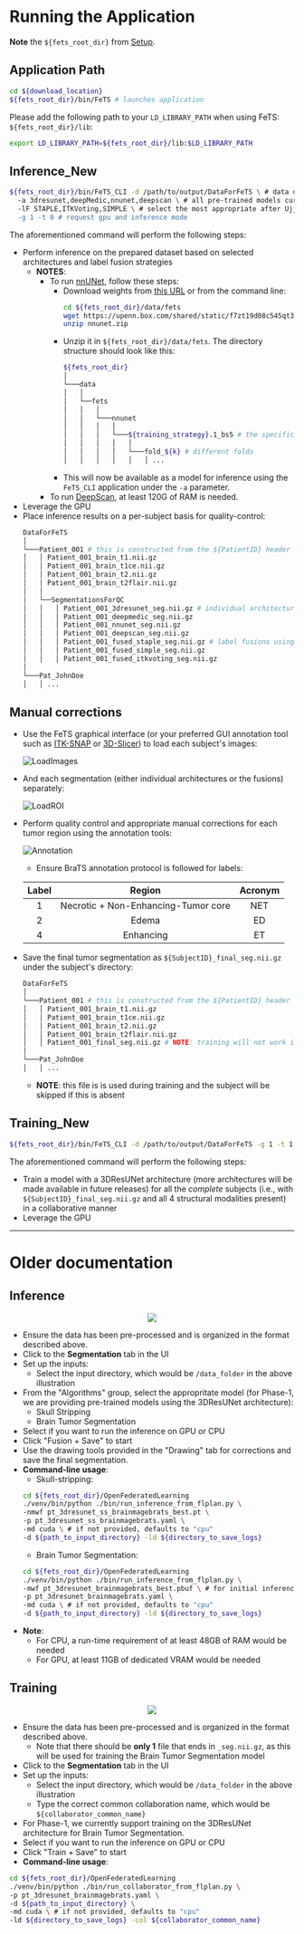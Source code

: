 # Running the Application

**Note** the `${fets_root_dir}` from [Setup](./setup.md#set-up-the-environment).

## Application Path

```bash
cd ${download_location}
${fets_root_dir}/bin/FeTS # launches application
```

Please add the following path to your `LD_LIBRARY_PATH` when using FeTS: `${fets_root_dir}/lib`:
```bash
export LD_LIBRARY_PATH=${fets_root_dir}/lib:$LD_LIBRARY_PATH
```

## Inference_New

```bash
${fets_root_dir}/bin/FeTS_CLI -d /path/to/output/DataForFeTS \ # data directory after invoking ${fets_root_dir}/bin/PrepareDataset
  -a 3dresunet,deepMedic,nnunet,deepscan \ # all pre-trained models currently available in FeTS see notes below for more details
  -lF STAPLE,ITKVoting,SIMPLE \ # select the most appropriate after Ujjwal's analysis
  -g 1 -t 0 # request gpu and inference mode
```

The aforementioned command will perform the following steps:
- Perform inference on the prepared dataset based on selected architectures and label fusion strategies
  - **NOTES**: 
    - To run [nnUNet](https://github.com/MIC-DKFZ/nnunet), follow these steps:
      - Download weights from [this URL](https://upenn.box.com/v/fets-weights-nnunet) or from the command line:
        ```bash
        cd ${fets_root_dir}/data/fets
        wget https://upenn.box.com/shared/static/f7zt19d08c545qt3tcaeg7b37z6qafum.zip -O nnunet.zip
        unzip nnunet.zip
        ```
      - Unzip it in `${fets_root_dir}/data/fets`. The directory structure should look like this:
        ```bash
        ${fets_root_dir}
        │
        └───data 
        │   │
        │   └──fets
        │   │   │
        │   │   └───nnunet
        │   │   │   │
        │   │   │   └───${training_strategy}.1_bs5 # the specific training strategy
        │   │   │   │   │
        │   │   │   │   └───fold_${k} # different folds
        │   │   │   │   │   │ ...
        ```
      - This will now be available as a model for inference using the `FeTS_CLI` application under the `-a` parameter.
    - To run [DeepScan](https://doi.org/10.1007/978-3-030-11726-9_40), at least 120G of RAM is needed. 
- Leverage the GPU
- Place inference results on a per-subject basis for quality-control:
  ```bash
  DataForFeTS
  │
  └───Patient_001 # this is constructed from the ${PatientID} header of CSV
  │   │ Patient_001_brain_t1.nii.gz
  │   │ Patient_001_brain_t1ce.nii.gz
  │   │ Patient_001_brain_t2.nii.gz
  │   │ Patient_001_brain_t2flair.nii.gz
  │   │
  │   └──SegmentationsForQC
  │   │   │ Patient_001_3dresunet_seg.nii.gz # individual architecture results
  │   │   │ Patient_001_deepmedic_seg.nii.gz
  │   │   │ Patient_001_nnunet_seg.nii.gz
  │   │   │ Patient_001_deepscan_seg.nii.gz
  │   │   │ Patient_001_fused_staple_seg.nii.gz # label fusions using different methods
  │   │   │ Patient_001_fused_simple_seg.nii.gz
  │   │   │ Patient_001_fused_itkvoting_seg.nii.gz
  │
  └───Pat_JohnDoe
  │   │ ...
  ```

## Manual corrections
- Use the FeTS graphical interface (or your preferred GUI annotation tool such as [ITK-SNAP](http://www.itksnap.org/pmwiki/pmwiki.php) or [3D-Slicer](https://www.slicer.org/)) to load each subject's images:

  ![LoadImages](./images/loadImages.png)
- And each segmentation (either individual architectures or the fusions) separately:

  ![LoadROI](./images/loadROI.png)
- Perform quality control and appropriate manual corrections for each tumor region using the annotation tools:

  ![Annotation](./images/drawing_resize.png)
  - Ensure BraTS annotation protocol is followed for labels:

  | Label |  Region  | Acronym |
  |:-----:|:--------:|:-------:|
  |   1   |    Necrotic + Non-Enhancing-Tumor core   |   NET   |
  |   2   |   Edema   |    ED   |
  |   4   | Enhancing |    ET   |
  
- Save the final tumor segmentation as `${SubjectID}_final_seg.nii.gz` under the subject's directory:
  ```bash
  DataForFeTS
  │
  └───Patient_001 # this is constructed from the ${PatientID} header of CSV
  │   │ Patient_001_brain_t1.nii.gz
  │   │ Patient_001_brain_t1ce.nii.gz
  │   │ Patient_001_brain_t2.nii.gz
  │   │ Patient_001_brain_t2flair.nii.gz
  │   │ Patient_001_final_seg.nii.gz # NOTE: training will not work if this is absent!!!
  │
  └───Pat_JohnDoe
  │   │ ...
  ```
  - **NOTE**: this file is is used during training and the subject will be skipped if this is absent

## Training_New

```bash
${fets_root_dir}/bin/FeTS_CLI -d /path/to/output/DataForFeTS -g 1 -t 1 -c ${collaborator_common_name}
```
The aforementioned command will perform the following steps:
- Train a model with a 3DResUNet architecture (more architectures will be made available in future releases) for all the *complete* subjects (i.e., with `${SubjectID}_final_seg.nii.gz` and all 4 structural modalities present) in a collaborative manner
- Leverage the GPU

---
# Older documentation
## Inference

<p align="center">
    <img src="https://github.com/FETS-AI/Front-End/blob/master/docs_sources/images/fets_inference.png?raw=true" />
</p>

- Ensure the data has been pre-processed and is organized in the format described above.
- Click to the **Segmentation** tab in the UI
- Set up the inputs:
  - Select the input directory, which would be `/data_folder` in the above illustration
- From the "Algorithms" group, select the appropritate model (for Phase-1, we are providing pre-trained models using the 3DResUNet architecture):
  - Skull Stripping 
  - Brain Tumor Segmentation
- Select if you want to run the inference on GPU or CPU
- Click "Fusion + Save" to start
- Use the drawing tools provided in the "Drawing" tab for corrections and save the final segmentation.
- **Command-line usage**:
  - Skull-stripping:
  ```bash
  cd ${fets_root_dir}/OpenFederatedLearning
  ./venv/bin/python ./bin/run_inference_from_flplan.py \
  -nmwf pt_3dresunet_ss_brainmagebrats_best.pt \
  -p pt_3dresunet_ss_brainmagebrats.yaml \
  -md cuda \ # if not provided, defaults to "cpu"
  -d ${path_to_input_directory} -ld ${directory_to_save_logs}
  ```
  - Brain Tumor Segmentation:
  ```bash
  cd ${fets_root_dir}/OpenFederatedLearning
  ./venv/bin/python ./bin/run_inference_from_flplan.py \
  -mwf pt_3dresunet_brainmagebrats_best.pbuf \ # for initial inference, use pt_3dresunet_brainmagebrats_init.pbuf 
  -p pt_3dresunet_brainmagebrats.yaml \
  -md cuda \ # if not provided, defaults to "cpu"
  -d ${path_to_input_directory} -ld ${directory_to_save_logs}
  ```
- **Note**: 
  - For CPU, a run-time requirement of at least 48GB of RAM would be needed
  - For GPU, at least 11GB of dedicated VRAM would be needed

## Training

<p align="center">
    <img src="https://github.com/FETS-AI/Front-End/blob/master/docs_sources/images/fets_training.png?raw=true" />
</p>

- Ensure the data has been pre-processed and is organized in the format described above.
  - Note that there should be **only 1** file that ends in `_seg.nii.gz`, as this will be used for training the Brain Tumor Segmentation model
- Click to the **Segmentation** tab in the UI
- Set up the inputs:
  - Select the input directory, which would be `/data_folder` in the above illustration
  - Type the correct common collaboration name, which would be `${collaborator_common_name}`
- For Phase-1, we currently support training on the 3DResUNet architecture for Brain Tumor Segmentation.
- Select if you want to run the inference on GPU or CPU
- Click "Train + Save" to start
- **Command-line usage**:
```bash
cd ${fets_root_dir}/OpenFederatedLearning
./venv/bin/python ./bin/run_collaborator_from_flplan.py \
-p pt_3dresunet_brainmagebrats.yaml \
-d ${path_to_input_directory} \
-md cuda \ # if not provided, defaults to "cpu"
-ld ${directory_to_save_logs} -col ${collaborator_common_name}
```
